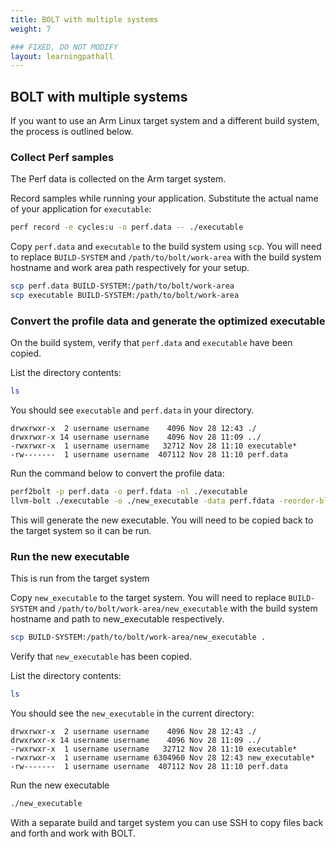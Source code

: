 ```yaml
---
title: BOLT with multiple systems
weight: 7

### FIXED, DO NOT MODIFY
layout: learningpathall
---
```


## BOLT with multiple systems

If you want to use an Arm Linux target system and a different build system, the process is outlined below. 

### Collect Perf samples

The Perf data is collected on the Arm target system.

Record samples while running your application. Substitute the actual name of your application for `executable`:

```bash { target="ubuntu:latest" }
perf record -e cycles:u -o perf.data -- ./executable
```

Copy `perf.data` and `executable` to the build system using `scp`. You will need to replace `BUILD-SYSTEM` and `/path/to/bolt/work-area` with the build system hostname and work area path respectively for your setup.

```bash { target="ubuntu:latest" }
scp perf.data BUILD-SYSTEM:/path/to/bolt/work-area
scp executable BUILD-SYSTEM:/path/to/bolt/work-area
```

### Convert the profile data and generate the optimized executable

On the build system, verify that `perf.data` and `executable` have been copied.

List the directory contents:

```bash { target="ubuntu:latest" }
ls
```

You should see `executable` and `perf.data` in your directory. 

```output
drwxrwxr-x  2 username username    4096 Nov 28 12:43 ./
drwxrwxr-x 14 username username    4096 Nov 28 11:09 ../
-rwxrwxr-x  1 username username   32712 Nov 28 11:10 executable*
-rw-------  1 username username  407112 Nov 28 11:10 perf.data
```

Run the command below to convert the profile data:

```bash { target="ubuntu:latest" }
perf2bolt -p perf.data -o perf.fdata -nl ./executable
llvm-bolt ./executable -o ./new_executable -data perf.fdata -reorder-blocks=ext-tsp -reorder-functions=hfsort -split-functions -split-all-cold -split-eh -dyno-stats
```

This will generate the new executable. You will need to be copied back to the target system so it can be run.

### Run the new executable

This is run from the target system

Copy `new_executable` to the target system. You will need to replace `BUILD-SYSTEM` and `/path/to/bolt/work-area/new_executable` with the build system hostname and path to new_executable respectively.

```bash { target="ubuntu:latest" }
scp BUILD-SYSTEM:/path/to/bolt/work-area/new_executable .
```

Verify that `new_executable` has been copied.

List the directory contents:

```bash { target="ubuntu:latest" }
ls
```

You should see the `new_executable` in the current directory:

```output
drwxrwxr-x  2 username username    4096 Nov 28 12:43 ./
drwxrwxr-x 14 username username    4096 Nov 28 11:09 ../
-rwxrwxr-x  1 username username   32712 Nov 28 11:10 executable*
-rwxrwxr-x  1 username username 6304960 Nov 28 12:43 new_executable*
-rw-------  1 username username  407112 Nov 28 11:10 perf.data
```

Run the new executable

```bash { target="ubuntu:latest" }
./new_executable
```

With a separate build and target system you can use SSH to copy files back and forth and work with BOLT.